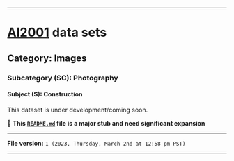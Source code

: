 
***

# [AI2001](https://github.com/seanpm2001/AI2001/) data sets

## Category: Images

### Subcategory (SC): Photography

#### Subject (S): Construction

This dataset is under development/coming soon.

**🌱️ This [`README.md`](/README.md) file is a major stub and need significant expansion**

***

**File version:** `1 (2023, Thursday, March 2nd at 12:58 pm PST)`

***
